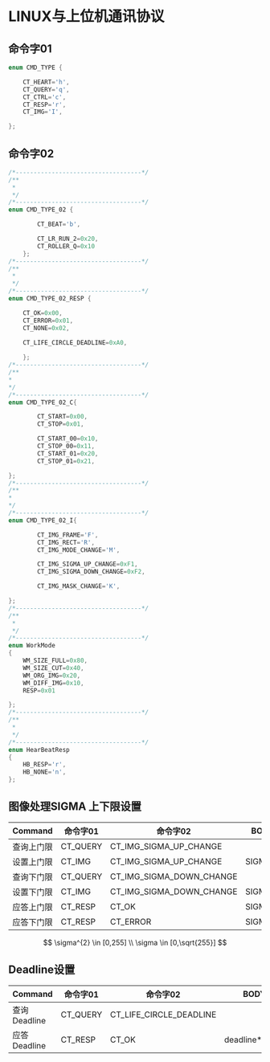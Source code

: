 # LINUX与上位机通讯协议

## 命令字01

```C++
enum CMD_TYPE {

	CT_HEART='h',
	CT_QUERY='q',
	CT_CTRL='c',
	CT_RESP='r',
	CT_IMG='I',

};
```

## 命令字02

```c++
/*-----------------------------------*/
/**
 *
 */
/*-----------------------------------*/
enum CMD_TYPE_02 {

		CT_BEAT='b',

		CT_LR_RUN_2=0x20,
		CT_ROLLER_Q=0x10
	};
/*-----------------------------------*/
/**
 *
 */
/*-----------------------------------*/
enum CMD_TYPE_02_RESP {

	CT_OK=0x00,
	CT_ERROR=0x01,
	CT_NONE=0x02,
    
    CT_LIFE_CIRCLE_DEADLINE=0xA0,

	};
/*-----------------------------------*/
/**
*
*/
/*-----------------------------------*/
enum CMD_TYPE_02_C{

		CT_START=0x00,
		CT_STOP=0x01,

		CT_START_00=0x10,
		CT_STOP_00=0x11,
		CT_START_01=0x20,
		CT_STOP_01=0x21,

};
/*-----------------------------------*/
/**
*
*/
/*-----------------------------------*/
enum CMD_TYPE_02_I{

		CT_IMG_FRAME='F',
		CT_IMG_RECT='R',
		CT_IMG_MODE_CHANGE='M',

		CT_IMG_SIGMA_UP_CHANGE=0xF1,
		CT_IMG_SIGMA_DOWN_CHANGE=0xF2,

		CT_IMG_MASK_CHANGE='K',

};
/*-----------------------------------*/
/**
 *
 */
/*-----------------------------------*/
enum WorkMode
{
	WM_SIZE_FULL=0x80,
	WM_SIZE_CUT=0x40,
	WM_ORG_IMG=0x20,
	WM_DIFF_IMG=0x10,
	RESP=0x01

};
/*-----------------------------------*/
/**
 *
 */
/*-----------------------------------*/
enum HearBeatResp
{
	HB_RESP='r',
	HB_NONE='n',
};
```

## 图像处理SIGMA 上下限设置

| Command    | 命令字01 | 命令字02                 | BODY    |
| ---------- | -------- | ------------------------ | ------- |
| 查询上门限 | CT_QUERY | CT_IMG_SIGMA_UP_CHANGE   |         |
| 设置上门限 | CT_IMG   | CT_IMG_SIGMA_UP_CHANGE   | SIGMA^2 |
| 查询下门限 | CT_QUERY | CT_IMG_SIGMA_DOWN_CHANGE |         |
| 设置下门限 | CT_IMG   | CT_IMG_SIGMA_DOWN_CHANGE | SIGMA^2 |
| 应答上门限 | CT_RESP  | CT_OK                    | SIGMA^2 |
| 应答下门限 | CT_RESP  | CT_ERROR                 | SIGMA^2 |

$$
\sigma^{2}	\in	[0,255] \\
\sigma		\in	[0,\sqrt{255}]
$$

## Deadline设置

| Command      | 命令字01 | 命令字02                | BODY           |
| ------------ | -------- | ----------------------- | -------------- |
| 查询Deadline | CT_QUERY | CT_LIFE_CIRCLE_DEADLINE |                |
| 应答Deadline | CT_RESP  | CT_OK                   | deadline*2hour |


